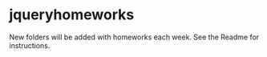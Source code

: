 # jqueryhomeworks
New folders will be added with homeworks each week. See the Readme for instructions. 
